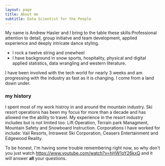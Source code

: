 ```yaml
---
layout: page
title: About me
subtitle: Data Scientist for the People
---
```


My name is Andrew Hasler and I bring to the table these skills:Professional attention to detail, group initiatve and team development, applied experience and deeply intricate dance styling. 

- I rock a twelve string and onewheel 
- I have background in snow sports, hospitality, physical and digital applied statistics, data wrangling and western literature. 

 I have been involved with the tech world for nearly 3 weeks and am progressing with the industry as fast as it is changing. I come from a land down under. 

### my history
 I spent most of my work histroy in and around the mountain industry. Ski resort operations has been my focus for more than a decade and has allowed me the ability to travel. My experience in the resort industry includes but is not limited too: Lift Operation, Terrain park Managment, Mountain Safety and Snowboard Instruction. Corporations I have worked for include: Vail Resorts, Intrawest Ski Corporation, Ceasers Entertainment and Edgewood Reality.

To be honest, I'm having some trouble remembering right now, so why don't you just watch https://www.youtube.com/watch?v=hHW1oY26kxQ and it will answer **all** your questions.
